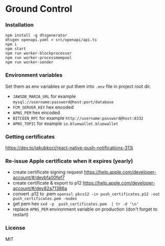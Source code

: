 # Ground Control

### Installation

```shell script
npm install -g dtsgenerator
dtsgen openapi.yaml > src/openapi/api.ts
npm i
npm start
npm run worker-blockprocessor
npm run worker-processmempool
npm run worker-sender
```

### Environment variables

Set them as env variables or put them into `.env` file in project root dir.

- `JAWSDB_MARIA_URL` for example `mysql://username:password@host:port/database`
- `FCM_SERVER_KEY` hex encoded
- `APNS_PEM` hex encoded
- `BITCOIN_RPC` for example `http://username:password@host:8332`
- `APNS_TOPIC` for example `io.bluewallet.bluewallet`

### Getting certificates

https://dev.to/jakubkoci/react-native-push-notifications-313i

### Re-issue Apple certificate when it expires (yearly)

- create certificate signing request https://help.apple.com/developer-account/#/devbfa00fef7
- create certificate & export to p12 https://help.apple.com/developer-account/#/dev82a71386a
- convert .p12 to .pem `openssl pkcs12 -in push_certificates.p12 -out push_certificates.pem -nodes`
- get pem hex `xxd -p  push_certificates.pem  | tr -d '\n'`
- replace `APNS_PEM` environment variable on production (don't forget to restart)

### License

MIT
